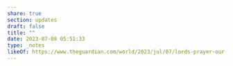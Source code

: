 ```yaml
---
share: true
section: updates
draft: false
title: ""
date: 2023-07-08 05:51:33
type: _notes
likeOf: https://www.theguardian.com/world/2023/jul/07/lords-prayer-our-father-opening-may-be-problematic-archbishop-of-york-stephen-cottrell
---
```

